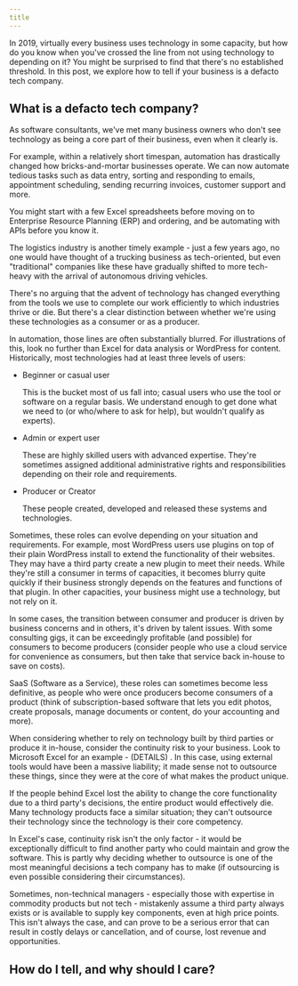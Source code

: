 ```yaml
---
title
---
```


In 2019, virtually every business uses technology in some capacity, but how do you know when you've crossed the line from not using technology to depending on it? You might be surprised to find that there's no established threshold. In this post, we explore how to tell if your business is a defacto tech company. 

## What is a defacto tech company?

As software consultants, we've met many business owners who don't see technology as being a core part of their business, even when it clearly is. 

For example, within a relatively short timespan, automation has drastically changed how bricks-and-mortar businesses operate. We can now automate tedious tasks such as data entry, sorting and responding to emails, appointment scheduling, sending recurring invoices, customer support and more. 

You might start with a few Excel spreadsheets before moving on to Enterprise Resource Planning (ERP) and ordering, and be automating with APIs before you know it. 

The logistics industry is another timely example - just a few years ago, no one would have thought of a trucking business as tech-oriented, but even "traditional" companies like these have gradually shifted to more tech-heavy with the arrival of autonomous driving vehicles.

There's no arguing that the advent of technology has changed everything from the tools we use to complete our work efficiently to which industries thrive or die. But there's a clear distinction between whether we're using these technologies as a consumer or as a producer. 

In automation, those lines are often substantially blurred. For illustrations of this, look no further than Excel for data analysis or WordPress for content. Historically, most technologies had at least three levels of users:

- Beginner or casual user 

  This is the bucket most of us fall into; casual users who use the tool or software on a regular basis. We understand enough to get done what we need to (or who/where to ask for help), but wouldn't qualify as experts). 

- Admin or expert user 

  These are highly skilled users with advanced expertise. They're sometimes assigned additional administrative rights and responsibilities depending on their role and requirements.

- Producer or Creator 

  These people created, developed and released these systems and technologies. 

Sometimes, these roles can evolve depending on your situation and requirements. For example, most WordPress users use plugins on top of their plain WordPress install to extend the functionality of their websites. They may have a third party create a new plugin to meet their needs. While they're still a consumer in terms of capacities, it becomes blurry quite quickly if their business strongly depends on the features and functions of that plugin. In other capacities, your business might use a technology, but not rely on it. 

In some cases, the transition between consumer and producer is driven by business concerns and in others, it's driven by talent issues. With some consulting gigs, it can be exceedingly profitable (and possible) for consumers to become producers (consider people who use a cloud service for convenience as consumers, but then take that service back in-house to save on costs). 

SaaS (Software as a Service), these roles can sometimes become less definitive, as people who were once producers become consumers of a product (think of subscription-based software that lets you edit photos, create proposals, manage documents or content, do your accounting and more).

When considering whether to rely on technology built by third parties or produce it in-house, consider the continuity risk to your business. Look to Microsoft Excel for an example - (DETAILS) . In this case, using external tools would have been a massive liability; it made sense not to outsource these things, since they were at the core of what makes the product unique. 

If the people behind Excel lost the ability to change the core functionality due to a third party's decisions, the entire product would effectively die. Many technology products face a similar situation; they can't outsource their technology since the technology is their core competency. 

In Excel's case, continuity risk isn't the only factor - it would be exceptionally difficult to find another party who could maintain and grow the software. This is partly why deciding whether to outsource is one of the most meaningful decisions a tech company has to make (if outsourcing is even possible considering their circumstances). 

Sometimes, non-technical managers - especially those with expertise in commodity products but not tech - mistakenly assume a third party always exists or is available to supply key components, even at high price points. This isn't always the case, and can prove to be a serious error that can result in costly delays or cancellation, and of course, lost revenue and opportunities.





## How do I tell, and why should I care?

